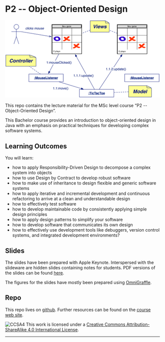 # P2 -- Object-Oriented Design

![MVC](figures/mvc.png)

This repo contains the lecture material for the MSc level course “P2 -- Object-Oriented Design”.

This Bachelor course provides an introduction to object-oriented design in Java with an emphasis on practical techniques for developing complex software systems.


## Learning Outcomes

You will learn:

- how to apply Responsibility-Driven Design to decompose a complex system into objects
- how to use Design by Contract to develop robust software
- how to make use of inheritance to design flexible and generic software systems
- how to apply iterative and incremental development and continuous refactoring to arrive at a clean and understandable design
- how to effectively test software
- how to develop maintainable code by consistently applying simple design principles
- how to apply design patterns to simplify your software
- how to develop software that communicates its own design
- how to effectively use development tools like debuggers, version control systems, and integrated development environments?

## Slides

The slides have been prepared with Apple Keynote. Interspersed with the slideware are hidden slides containing notes for students. PDF versions of the slides can be found [here](http://scg.unibe.ch/download/lectures/p2/).

The figures for the slides have mostly been prepared using [OmniGraffle](https://www.omnigroup.com/omnigraffle/).

## Repo

This repo lives on [github](https://github.com/onierstrasz/course-p2-oo-design).
Further resources can be found on the [course web site](http://scg.unibe.ch/teaching/p2).

![CCSA4](https://licensebuttons.net/l/by-sa/3.0/88x31.png)
This work is licensed under a [Creative Commons Attribution-ShareAlike 4.0 International License](http://creativecommons.org/licenses/by-sa/4.0/).

---
